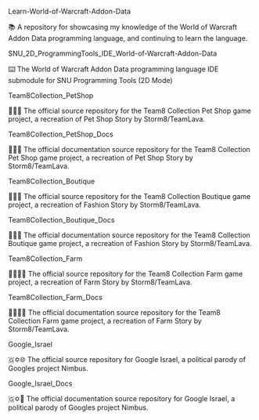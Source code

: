 
Learn-World-of-Warcraft-Addon-Data

📚️ A repository for showcasing my knowledge of the World of Warcraft Addon Data programming language, and continuing to learn the language. 

SNU_2D_ProgrammingTools_IDE_World-of-Warcraft-Addon-Data

⌨️ The World of Warcraft Addon Data programming language IDE submodule for SNU Programming Tools (2D Mode)

Team8Collection_PetShop

🎱️🐾️💾️ The official source repository for the Team8 Collection Pet Shop game project, a recreation of Pet Shop Story by Storm8/TeamLava.

Team8Collection_PetShop_Docs

🎱️🐾️📖️ The official documentation source repository for the Team8 Collection Pet Shop game project, a recreation of Pet Shop Story by Storm8/TeamLava.

Team8Collection_Boutique

🎱️👗️💾️ The official source repository for the Team8 Collection Boutique game project, a recreation of Fashion Story by Storm8/TeamLava.

Team8Collection_Boutique_Docs

🎱️👗️📖️ The official documentation source repository for the Team8 Collection Boutique game project, a recreation of Fashion Story by Storm8/TeamLava.

Team8Collection_Farm

🎱️🧑‍🌾️💾️ The official source repository for the Team8 Collection Farm game project, a recreation of Farm Story by Storm8/TeamLava.

Team8Collection_Farm_Docs

🎱️🧑‍🌾️📖️ The official documentation source repository for the Team8 Collection Farm game project, a recreation of Farm Story by Storm8/TeamLava.

Google_Israel

🇬✡️🌐️ The official source repository for Google Israel, a political parody of Googles project Nimbus.

Google_Israel_Docs

🇬✡️📖️ The official documentation source repository for Google Israel, a political parody of Googles project Nimbus.

